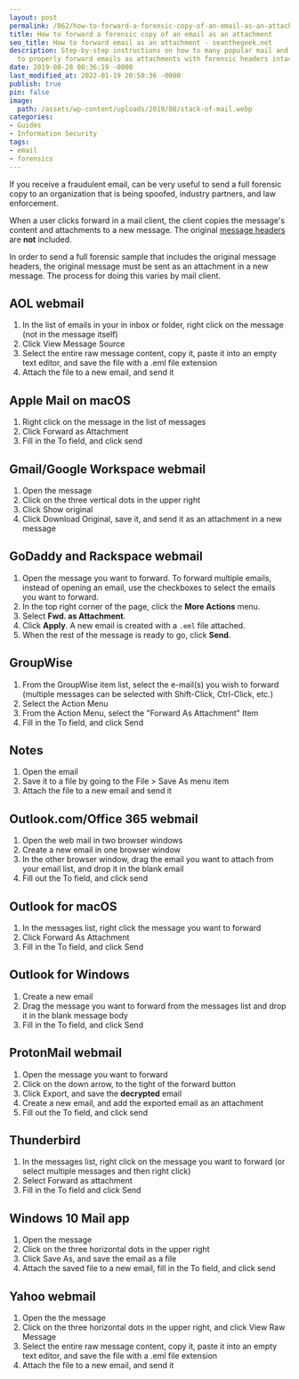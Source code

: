 ```yaml
---
layout: post
permalink: /862/how-to-forward-a-forensic-copy-of-an-email-as-an-attachment/
title: How to forward a forensic copy of an email as an attachment
seo_title: How to forward email as an attachment - seanthegeek.net
description: Step-by-step instructions on how to many popular mail and webmail clients
  to properly forward emails as attachments with forensic headers intact
date: 2019-08-28 00:36:19 -0000
last_modified_at: 2022-01-19 20:50:36 -0000
publish: true
pin: false
image:
  path: /assets/wp-content/uploads/2019/08/stack-of-mail.webp
categories:
- Guides
- Information Security
tags:
- email
- forensics
---
```

If you receive a fraudulent email, can be very useful to send a full forensic copy to an organization that is being spoofed, industry partners, and law enforcement.

When a user clicks forward in a mail client, the client copies the message's content and attachments to a new message. The original [message headers](<https://seanthegeek.net/861/how-to-view-email-headers/>) are **not** included.

In order to send a full forensic sample that includes the original message headers, the original message must be sent as an attachment in a new message. The process for doing this varies by mail client.

## AOL webmail

  1. In the list of emails in your in inbox or folder, right click on the message (not in the message itself)
  2. Click View Message Source
  3. Select the entire raw message content, copy it, paste it into an empty text editor, and save the file with a .eml file extension
  4. Attach the file to a new email, and send it

## Apple Mail on macOS

  1. Right click on the message in the list of messages
  2. Click Forward as Attachment
  3. Fill in the To field, and click send

## Gmail/Google Workspace webmail

  1. Open the message
  2. Click on the three vertical dots in the upper right
  3. Click Show original
  4. Click Download Original, save it, and send it as an attachment in a new message

## GoDaddy and Rackspace webmail

  1. Open the message you want to forward. To forward multiple emails, instead of opening an email, use the checkboxes to select the emails you want to forward.
  2. In the top right corner of the page, click the **More Actions** menu.
  3. Select **Fwd. as Attachment**.
  4. Click **Apply**. A new email is created with a `.eml` file attached.
  5. When the rest of the message is ready to go, click **Send**.

## GroupWise

  1. From the GroupWise item list, select the e-mail(s) you wish to forward (multiple messages can be selected with Shift-Click, Ctrl-Click, etc.)
  2. Select the Action Menu
  3. From the Action Menu, select the "Forward As Attachment" Item
  4. Fill in the To field, and click Send

## Notes

  1. Open the email
  2. Save it to a file by going to the File > Save As menu item
  3. Attach the file to a new email and send it

## Outlook.com/Office 365 webmail

  1. Open the web mail in two browser windows
  2. Create a new email in one browser window
  3. In the other browser window, drag the email you want to attach from your email list, and drop it in the blank email
  4. Fill out the To field, and click send

## Outlook for macOS

  1. In the messages list, right click the message you want to forward
  2. Click Forward As Attachment
  3. Fill in the To field, and click Send

## Outlook for Windows

  1. Create a new email
  2. Drag the message you want to forward from the messages list and drop it in the blank message body
  3. Fill in the To field, and click Send

## ProtonMail webmail

  1. Open the message you want to forward
  2. Click on the down arrow, to the tight of the forward button
  3. Click Export, and save the **decrypted** email
  4. Create a new email, and add the exported email as an attachment
  5. Fill out the To field, and click send

## Thunderbird

  1. In the messages list, right click on the message you want to forward (or select multiple messages and then right click)
  2. Select Forward as attachment
  3. Fill in the To field and click Send

## Windows 10 Mail app

  1. Open the message
  2. Click on the three horizontal dots in the upper right
  3. Click Save As, and save the email as a file
  4. Attach the saved file to a new email, fill in the To field, and click send

## Yahoo webmail

  1. Open the the message
  2. Click on the three horizontal dots in the upper right, and click View Raw Message
  3. Select the entire raw message content, copy it, paste it into an empty text editor, and save the file with a .eml file extension
  4. Attach the file to a new email, and send it
